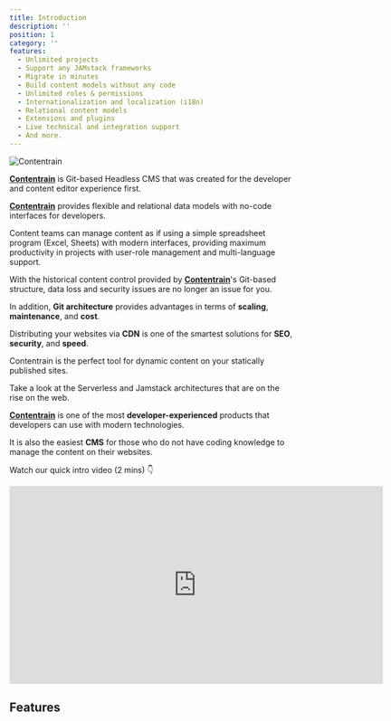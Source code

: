 ```yaml
---
title: Introduction
description: ''
position: 1
category: ''
features:
  - Unlimited projects 
  - Support any JAMstack frameworks
  - Migrate in minutes
  - Build content models without any code
  - Unlimited roles & permissions
  - Internationalization and localization (i18n)
  - Relational content models
  - Extensions and plugins
  - Live technical and integration support
  - And more.
---
```


![Contentrain](https://res.cloudinary.com/dowlbhxa2/image/upload/v1650603456/og_dark_n3qvck.jpg)

[**Contentrain**](https://contentrain.io) is Git-based Headless CMS that was created for the developer and content editor experience first. 

<!-- We created **Contentrain** for agencies, startups, freelancers, or corporates to faster their development and content management time. -->

[**Contentrain**](https://contentrain.io) provides flexible and relational data models with no-code interfaces for developers.

Content teams can manage content as if using a simple spreadsheet program (Excel, Sheets) with modern interfaces, providing maximum productivity in projects with user-role management and multi-language support.

With the historical content control provided by [**Contentrain**](https://contentrain.io)'s Git-based structure, data loss and security issues are no longer an issue for you.

In addition, **Git architecture** provides advantages in terms of **scaling**, **maintenance**, and **cost**.

Distributing your websites via **CDN** is one of the smartest solutions for **SEO**, **security**, and **speed**.

Contentrain is the perfect tool for dynamic content on your statically published sites.

Take a look at the Serverless and Jamstack architectures that are on the rise on the web.

[**Contentrain**](https://contentrain.io) is one of the most **developer-experienced** products that developers can use with modern technologies.

It is also the easiest **CMS** for those who do not have coding knowledge to manage the content on their websites.

Watch our quick intro video (2 mins) 👇 

<iframe width="660" height="350" src="https://www.youtube.com/embed/QXtVhpgChyo" title="YouTube video player" frameborder="0" allow="accelerometer; autoplay; clipboard-write; encrypted-media; gyroscope; picture-in-picture" allowfullscreen></iframe>

 ## Features

<list :items="features"></list>

